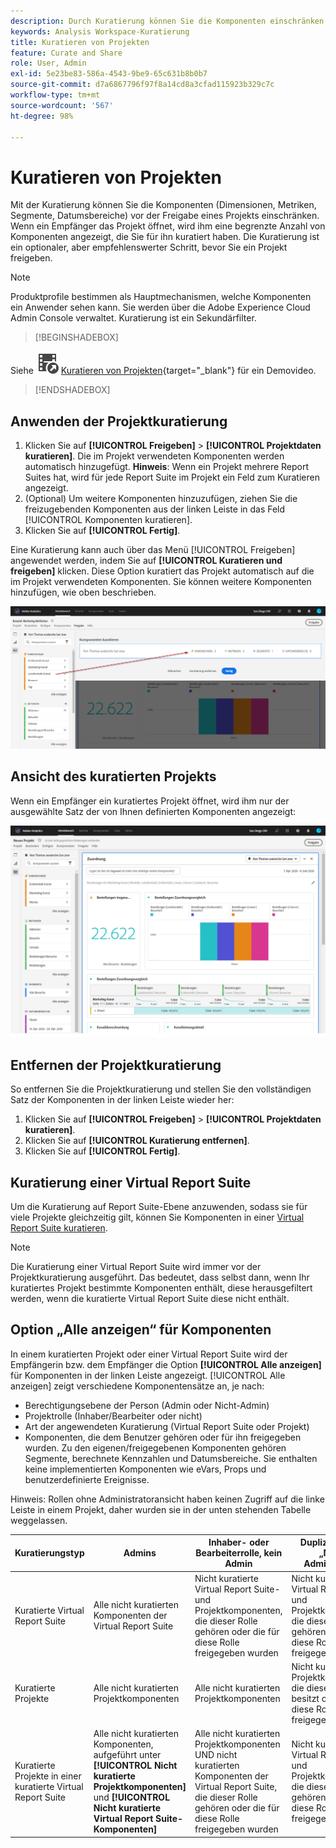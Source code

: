 ```yaml
---
description: Durch Kuratierung können Sie die Komponenten einschränken, bevor Sie ein Projekt freigeben.
keywords: Analysis Workspace-Kuratierung
title: Kuratieren von Projekten
feature: Curate and Share
role: User, Admin
exl-id: 5e23be83-586a-4543-9be9-65c631b8b0b7
source-git-commit: d7a6867796f97f8a14cd8a3cfad115923b329c7c
workflow-type: tm+mt
source-wordcount: '567'
ht-degree: 98%

---
```


# Kuratieren von Projekten

Mit der Kuratierung können Sie die Komponenten (Dimensionen, Metriken, Segmente, Datumsbereiche) vor der Freigabe eines Projekts einschränken. Wenn ein Empfänger das Projekt öffnet, wird ihm eine begrenzte Anzahl von Komponenten angezeigt, die Sie für ihn kuratiert haben. Die Kuratierung ist ein optionaler, aber empfehlenswerter Schritt, bevor Sie ein Projekt freigeben.

>[!NOTE]
> Produktprofile bestimmen als Hauptmechanismen, welche Komponenten ein Anwender sehen kann. Sie werden über die Adobe Experience Cloud Admin Console verwaltet. Kuratierung ist ein Sekundärfilter.


>[!BEGINSHADEBOX]

Siehe ![VideoCheckedOut](/help/assets/icons/VideoCheckedOut.svg) [Kuratieren von Projekten](https://video.tv.adobe.com/v/24711?quality=12&learn=on){target="_blank"} für ein Demovideo.

>[!ENDSHADEBOX]


## Anwenden der Projektkuratierung

1. Klicken Sie auf **[!UICONTROL Freigeben]** > **[!UICONTROL Projektdaten kuratieren]**.
Die im Projekt verwendeten Komponenten werden automatisch hinzugefügt.
   **Hinweis**: Wenn ein Projekt mehrere Report Suites hat, wird für jede Report Suite im Projekt ein Feld zum Kuratieren angezeigt.
1. (Optional) Um weitere Komponenten hinzuzufügen, ziehen Sie die freizugebenden Komponenten aus der linken Leiste in das Feld [!UICONTROL Komponenten kuratieren].
1. Klicken Sie auf **[!UICONTROL Fertig]**.

Eine Kuratierung kann auch über das Menü [!UICONTROL Freigeben] angewendet werden, indem Sie auf **[!UICONTROL Kuratieren und freigeben]** klicken. Diese Option kuratiert das Projekt automatisch auf die im Projekt verwendeten Komponenten. Sie können weitere Komponenten hinzufügen, wie oben beschrieben.

![](assets/curation-field.png)

## Ansicht des kuratierten Projekts

Wenn ein Empfänger ein kuratiertes Projekt öffnet, wird ihm nur der ausgewählte Satz der von Ihnen definierten Komponenten angezeigt:

![](assets/curate-project.png)

## Entfernen der Projektkuratierung

So entfernen Sie die Projektkuratierung und stellen Sie den vollständigen Satz der Komponenten in der linken Leiste wieder her:

1. Klicken Sie auf **[!UICONTROL Freigeben]** > **[!UICONTROL Projektdaten kuratieren]**.
1. Klicken Sie auf **[!UICONTROL Kuratierung entfernen]**.
1. Klicken Sie auf **[!UICONTROL Fertig]**.

## Kuratierung einer Virtual Report Suite

Um die Kuratierung auf Report Suite-Ebene anzuwenden, sodass sie für viele Projekte gleichzeitig gilt, können Sie Komponenten in einer [Virtual Report Suite kuratieren](https://experienceleague.adobe.com/docs/analytics/components/virtual-report-suites/vrs-components.html?lang=de).

>[!NOTE]
> Die Kuratierung einer Virtual Report Suite wird immer vor der Projektkuratierung ausgeführt. Das bedeutet, dass selbst dann, wenn Ihr kuratiertes Projekt bestimmte Komponenten enthält, diese herausgefiltert werden, wenn die kuratierte Virtual Report Suite diese nicht enthält.

## Option „Alle anzeigen“ für Komponenten

In einem kuratierten Projekt oder einer Virtual Report Suite wird der Empfängerin bzw. dem Empfänger die Option **[!UICONTROL Alle anzeigen]** für Komponenten in der linken Leiste angezeigt. [!UICONTROL Alle anzeigen] zeigt verschiedene Komponentensätze an, je nach:

* Berechtigungsebene der Person (Admin oder Nicht-Admin)
* Projektrolle (Inhaber/Bearbeiter oder nicht)
* Art der angewendeten Kuratierung (Virtual Report Suite oder Projekt)
* Komponenten, die dem Benutzer gehören oder für ihn freigegeben wurden. Zu den eigenen/freigegebenen Komponenten gehören Segmente, berechnete Kennzahlen und Datumsbereiche. Sie enthalten keine implementierten Komponenten wie eVars, Props und benutzerdefinierte Ereignisse.

Hinweis: Rollen ohne Administratoransicht haben keinen Zugriff auf die linke Leiste in einem Projekt, daher wurden sie in der unten stehenden Tabelle weggelassen.

| Kuratierungstyp | Admins | Inhaber- oder Bearbeiterrolle, kein Admin | Duplizierte Rolle „Nicht-Administrator“ |
|---|---|---|---|
| Kuratierte Virtual Report Suite | Alle nicht kuratierten Komponenten der Virtual Report Suite | Nicht kuratierte Virtual Report Suite- und Projektkomponenten, die dieser Rolle gehören oder die für diese Rolle freigegeben wurden | Nicht kuratierte Virtual Report Suite- und Projektkomponenten, die dieser Rolle gehören oder die für diese Rolle freigegeben wurden |
| Kuratierte Projekte | Alle nicht kuratierten Projektkomponenten | Alle nicht kuratierten Projektkomponenten | Nicht kuratierte Projektkomponenten, die diese Rolle besitzt oder die für diese Rolle freigegeben wurden |
| Kuratierte Projekte in einer kuratierte Virtual Report Suite | Alle nicht kuratierten Komponenten, aufgeführt unter **[!UICONTROL Nicht kuratierte Projektkomponenten]** und **[!UICONTROL Nicht kuratierte Virtual Report Suite-Komponenten]** | Alle nicht kuratierten Projektkomponenten UND nicht kuratierten Komponenten der Virtual Report Suite, die dieser Rolle gehören oder die für diese Rolle freigegeben wurden | Nicht kuratierte Virtual Report Suite- und Projektkomponenten, die dieser Rolle gehören oder die für diese Rolle freigegeben wurden |
